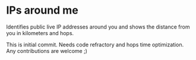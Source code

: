 # IPs around me
Identifies public live IP addresses around you and shows the distance from you in kilometers and hops.

This is initial commit. Needs code refractory and hops time optimization. Any contributions are welcome ;)
